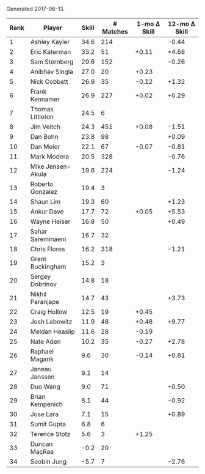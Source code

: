 Generated 2017-06-13.

| Rank | Player            | Skill | # Matches | 1-mo Δ Skill | 12-mo Δ Skill |
|------|-------------------|-------|-----------|--------------|---------------|
|    1 | Ashley Kayler     |  34.6 |       214 |              |         -0.44 |
|    2 | Eric Katerman     |  33.2 |        51 |        +0.11 |         +4.68 |
|    3 | Sam Sternberg     |  29.6 |       152 |              |         -0.26 |
|    4 | Anibhav Singla    |  27.0 |        20 |        +0.23 |               |
|    5 | Nick Cobbett      |  26.9 |        35 |        -0.12 |         +1.32 |
|    6 | Frank Kennamer    |  26.9 |       227 |        +0.02 |         +0.29 |
|    7 | Thomas Littleton  |  24.5 |         6 |              |               |
|    8 | Jim Veitch        |  24.3 |       451 |        +0.08 |         -1.51 |
|    9 | Dan Bohn          |  23.8 |        98 |              |         +0.09 |
|   10 | Dan Meier         |  22.1 |        67 |        -0.07 |         -0.81 |
|   11 | Mark Modera       |  20.5 |       328 |              |         -0.76 |
|   12 | Mike Jensen-Akula |  19.6 |       224 |              |         -1.24 |
|   13 | Roberto Gonzalez  |  19.4 |         3 |              |               |
|   14 | Shaun Lim         |  19.3 |        60 |              |         +1.23 |
|   15 | Ankur Dave        |  17.7 |        72 |        +0.05 |         +5.53 |
|   16 | Wayne Heiser      |  16.8 |        50 |              |         +0.49 |
|   17 | Sahar Sareminaeni |  16.7 |        32 |              |               |
|   18 | Chris Flores      |  16.2 |       318 |              |         -1.21 |
|   19 | Grant Buckingham  |  15.2 |         3 |              |               |
|   20 | Sergey Dobrinov   |  14.8 |        18 |              |               |
|   21 | Nikhil Paranjape  |  14.7 |        43 |              |         +3.73 |
|   22 | Craig Hollow      |  12.5 |        19 |        +0.45 |               |
|   23 | Josh Lebowitz     |  11.9 |        48 |        +0.48 |         +9.77 |
|   24 | Meldan Heaslip    |  11.6 |        28 |        -0.19 |               |
|   25 | Nate Aden         |  10.2 |        35 |        -0.27 |         +2.78 |
|   26 | Raphael Magarik   |   9.6 |        30 |        -0.14 |         +0.81 |
|   27 | Janeau Janssen    |   9.1 |        14 |              |               |
|   28 | Duo Wang          |   9.0 |        71 |              |         +0.50 |
|   29 | Brian Kempenich   |   8.1 |        44 |              |         -0.92 |
|   30 | Jose Lara         |   7.1 |        15 |              |         +0.89 |
|   31 | Sumit Gupta       |   6.8 |         6 |              |               |
|   32 | Terence Stotz     |   5.6 |         3 |        +1.25 |               |
|   33 | Duncan MacRae     |  -0.2 |        20 |              |               |
|   34 | Seobin Jung       |  -5.7 |         7 |              |         -2.76 |